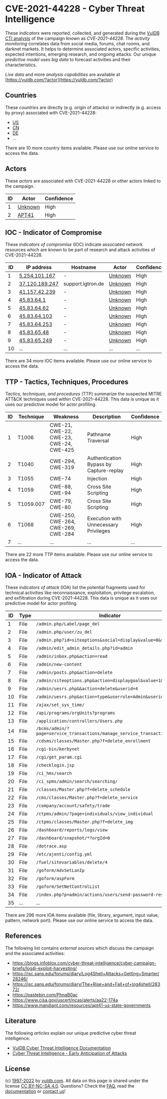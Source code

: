 # CVE-2021-44228 - Cyber Threat Intelligence

These _indicators_ were reported, collected, and generated during the [VulDB CTI analysis](https://vuldb.com/?kb.cti) of the campaign known as _CVE-2021-44228_. The _activity monitoring_ correlates data from social media, forums, chat rooms, and darknet markets. It helps to determine associated actors, specific activities, expected intentions, emerging research, and ongoing attacks. Our unique _predictive model_ uses _big data_ to forecast activities and their characteristics.

_Live data_ and more _analysis capabilities_ are available at [https://vuldb.com/?actor](https://vuldb.com/?actor)

## Countries

These _countries_ are directly (e.g. origin of attacks) or indirectly (e.g. access by proxy) associated with CVE-2021-44228:

* [US](https://vuldb.com/?country.us)
* [CN](https://vuldb.com/?country.cn)
* [DE](https://vuldb.com/?country.de)
* ...

There are 10 more country items available. Please use our online service to access the data.

## Actors

These _actors_ are associated with CVE-2021-44228 or other actors linked to the campaign.

ID | Actor | Confidence
-- | ----- | ----------
1 | [Unknown](https://vuldb.com/?actor.unknown) | High
2 | [APT41](https://vuldb.com/?actor.apt41) | High

## IOC - Indicator of Compromise

These _indicators of compromise_ (IOC) indicate associated network resources which are known to be part of research and attack activities of CVE-2021-44228.

ID | IP address | Hostname | Actor | Confidence
-- | ---------- | -------- | ----- | ----------
1 | [5.254.101.167](https://vuldb.com/?ip.5.254.101.167) | - | [Unknown](https://vuldb.com/?actor.unknown) | High
2 | [37.120.189.247](https://vuldb.com/?ip.37.120.189.247) | support.lgtron.de | [Unknown](https://vuldb.com/?actor.unknown) | High
3 | [41.157.42.239](https://vuldb.com/?ip.41.157.42.239) | - | [Unknown](https://vuldb.com/?actor.unknown) | High
4 | [45.83.64.1](https://vuldb.com/?ip.45.83.64.1) | - | [Unknown](https://vuldb.com/?actor.unknown) | High
5 | [45.83.64.62](https://vuldb.com/?ip.45.83.64.62) | - | [Unknown](https://vuldb.com/?actor.unknown) | High
6 | [45.83.64.103](https://vuldb.com/?ip.45.83.64.103) | - | [Unknown](https://vuldb.com/?actor.unknown) | High
7 | [45.83.64.253](https://vuldb.com/?ip.45.83.64.253) | - | [Unknown](https://vuldb.com/?actor.unknown) | High
8 | [45.83.65.48](https://vuldb.com/?ip.45.83.65.48) | - | [Unknown](https://vuldb.com/?actor.unknown) | High
9 | [45.83.65.249](https://vuldb.com/?ip.45.83.65.249) | - | [Unknown](https://vuldb.com/?actor.unknown) | High
10 | ... | ... | ... | ...

There are 34 more IOC items available. Please use our online service to access the data.

## TTP - Tactics, Techniques, Procedures

_Tactics, techniques, and procedures_ (TTP) summarize the suspected MITRE ATT&CK techniques used within CVE-2021-44228. This data is unique as it uses our predictive model for actor profiling.

ID | Technique | Weakness | Description | Confidence
-- | --------- | -------- | ----------- | ----------
1 | T1006 | CWE-21, CWE-22, CWE-23, CWE-24, CWE-425 | Pathname Traversal | High
2 | T1040 | CWE-294, CWE-319 | Authentication Bypass by Capture-replay | High
3 | T1055 | CWE-74 | Injection | High
4 | T1059 | CWE-88, CWE-94 | Cross Site Scripting | High
5 | T1059.007 | CWE-79, CWE-80 | Cross Site Scripting | High
6 | T1068 | CWE-250, CWE-264, CWE-269, CWE-284 | Execution with Unnecessary Privileges | High
7 | ... | ... | ... | ...

There are 22 more TTP items available. Please use our online service to access the data.

## IOA - Indicator of Attack

These _indicators of attack_ (IOA) list the potential fragments used for technical activities like reconnaissance, exploitation, privilege escalation, and exfiltration during CVE-2021-44228. This data is unique as it uses our predictive model for actor profiling.

ID | Type | Indicator | Confidence
-- | ---- | --------- | ----------
1 | File | `/admin.php/Label/page_del` | High
2 | File | `/admin.php/user/zu_del` | High
3 | File | `/admin.php?id=siteoptions&social=display&value=0&sid=2` | High
4 | File | `/admin/edit_admin_details.php?id=admin` | High
5 | File | `/admin/inbox.php&action=read` | High
6 | File | `/admin/new-content` | High
7 | File | `/admin/posts.php&action=delete` | High
8 | File | `/admin/siteoptions.php&action=displaygoal&value=1&roleid=1` | High
9 | File | `/admin/uesrs.php&&action=delete&userid=4` | High
10 | File | `/admin/uesrs.php&action=type&userrole=Admin&userid=3` | High
11 | File | `/ajax/set_sys_time/` | High
12 | File | `/api/programs/orgUnits?programs` | High
13 | File | `/application/controllers/Users.php` | High
14 | File | `/bcms/admin/?page=service_transactions/manage_service_transaction` | High
15 | File | `/cdsms/classes/Master.php?f=delete_enrollment` | High
16 | File | `/cgi-bin/kerbynet` | High
17 | File | `/cgi/get_param.cgi` | High
18 | File | `/checklogin.jsp` | High
19 | File | `/ci_hms/search` | High
20 | File | `/ci_spms/admin/search/searching/` | High
21 | File | `/classes/Master.php?f=delete_schedule` | High
22 | File | `/cms/classes/Master.php?f=delete_service` | High
23 | File | `/company/account/safety/trade` | High
24 | File | `/ctpms/admin/?page=individuals/view_individual` | High
25 | File | `/ctpms/classes/Master.php?f=delete_img` | High
26 | File | `/dashboard/reports/logs/view` | High
27 | File | `/dashboard/snapshot/*?orgId=0` | High
28 | File | `/dotrace.asp` | Medium
29 | File | `/etc/ajenti/config.yml` | High
30 | File | `/fuel/sitevariables/delete/4` | High
31 | File | `/goform/AdvSetLanIp` | High
32 | File | `/goform/aspForm` | High
33 | File | `/goform/SetNetControlList` | High
34 | File | `/index.php?p=admin/actions/users/send-password-reset-email` | High
35 | ... | ... | ...

There are 296 more IOA items available (file, library, argument, input value, pattern, network port). Please use our online service to access the data.

## References

The following list contains _external sources_ which discuss the campaign and the associated activities:

* https://blogs.infoblox.com/cyber-threat-intelligence/cyber-campaign-briefs/log4j-exploit-harvesting/
* https://isc.sans.edu/forums/diary/Log4Shell+Attacks+Getting+Smarter/28246/
* https://isc.sans.edu/forums/diary/The+Rise+and+Fall+of+log4shell/28372/
* https://pastebin.com/PhnaB0ac
* https://www.cisa.gov/uscert/ncas/alerts/aa22-174a
* https://www.mandiant.com/resources/apt41-us-state-governments

## Literature

The following _articles_ explain our unique predictive cyber threat intelligence:

* [VulDB Cyber Threat Intelligence Documentation](https://vuldb.com/?kb.cti)
* [Cyber Threat Intelligence - Early Anticipation of Attacks](https://www.scip.ch/en/?labs.20201022)

## License

(c) [1997-2022](https://vuldb.com/?kb.changelog) by [vuldb.com](https://vuldb.com/?kb.about). All data on this page is shared under the license [CC BY-NC-SA 4.0](https://creativecommons.org/licenses/by-nc-sa/4.0/). Questions? Check the [FAQ](https://vuldb.com/?kb.faq), read the [documentation](https://vuldb.com/?kb) or [contact us](https://vuldb.com/?contact)!
